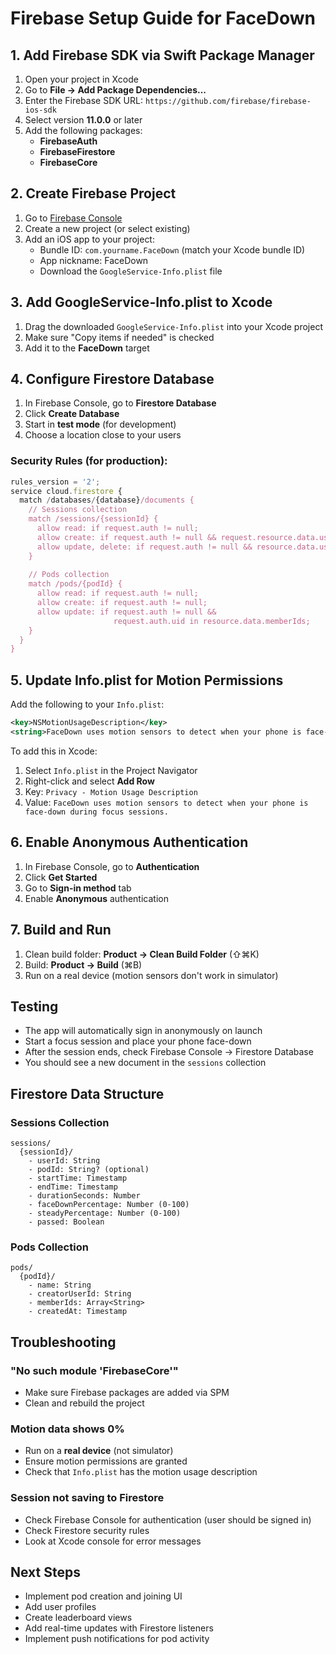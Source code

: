 # Firebase Setup Guide for FaceDown

## 1. Add Firebase SDK via Swift Package Manager

1. Open your project in Xcode
2. Go to **File → Add Package Dependencies...**
3. Enter the Firebase SDK URL: `https://github.com/firebase/firebase-ios-sdk`
4. Select version **11.0.0** or later
5. Add the following packages:
   - **FirebaseAuth**
   - **FirebaseFirestore**
   - **FirebaseCore**

## 2. Create Firebase Project

1. Go to [Firebase Console](https://console.firebase.google.com/)
2. Create a new project (or select existing)
3. Add an iOS app to your project:
   - Bundle ID: `com.yourname.FaceDown` (match your Xcode bundle ID)
   - App nickname: FaceDown
   - Download the `GoogleService-Info.plist` file

## 3. Add GoogleService-Info.plist to Xcode

1. Drag the downloaded `GoogleService-Info.plist` into your Xcode project
2. Make sure "Copy items if needed" is checked
3. Add it to the **FaceDown** target

## 4. Configure Firestore Database

1. In Firebase Console, go to **Firestore Database**
2. Click **Create Database**
3. Start in **test mode** (for development)
4. Choose a location close to your users

### Security Rules (for production):
```javascript
rules_version = '2';
service cloud.firestore {
  match /databases/{database}/documents {
    // Sessions collection
    match /sessions/{sessionId} {
      allow read: if request.auth != null;
      allow create: if request.auth != null && request.resource.data.userId == request.auth.uid;
      allow update, delete: if request.auth != null && resource.data.userId == request.auth.uid;
    }
    
    // Pods collection
    match /pods/{podId} {
      allow read: if request.auth != null;
      allow create: if request.auth != null;
      allow update: if request.auth != null && 
                       request.auth.uid in resource.data.memberIds;
    }
  }
}
```

## 5. Update Info.plist for Motion Permissions

Add the following to your `Info.plist`:

```xml
<key>NSMotionUsageDescription</key>
<string>FaceDown uses motion sensors to detect when your phone is face-down during focus sessions.</string>
```

To add this in Xcode:
1. Select `Info.plist` in the Project Navigator
2. Right-click and select **Add Row**
3. Key: `Privacy - Motion Usage Description`
4. Value: `FaceDown uses motion sensors to detect when your phone is face-down during focus sessions.`

## 6. Enable Anonymous Authentication

1. In Firebase Console, go to **Authentication**
2. Click **Get Started**
3. Go to **Sign-in method** tab
4. Enable **Anonymous** authentication

## 7. Build and Run

1. Clean build folder: **Product → Clean Build Folder** (⇧⌘K)
2. Build: **Product → Build** (⌘B)
3. Run on a real device (motion sensors don't work in simulator)

## Testing

- The app will automatically sign in anonymously on launch
- Start a focus session and place your phone face-down
- After the session ends, check Firebase Console → Firestore Database
- You should see a new document in the `sessions` collection

## Firestore Data Structure

### Sessions Collection
```
sessions/
  {sessionId}/
    - userId: String
    - podId: String? (optional)
    - startTime: Timestamp
    - endTime: Timestamp
    - durationSeconds: Number
    - faceDownPercentage: Number (0-100)
    - steadyPercentage: Number (0-100)
    - passed: Boolean
```

### Pods Collection
```
pods/
  {podId}/
    - name: String
    - creatorUserId: String
    - memberIds: Array<String>
    - createdAt: Timestamp
```

## Troubleshooting

### "No such module 'FirebaseCore'"
- Make sure Firebase packages are added via SPM
- Clean and rebuild the project

### Motion data shows 0%
- Run on a **real device** (not simulator)
- Ensure motion permissions are granted
- Check that `Info.plist` has the motion usage description

### Session not saving to Firestore
- Check Firebase Console for authentication (user should be signed in)
- Check Firestore security rules
- Look at Xcode console for error messages

## Next Steps

- Implement pod creation and joining UI
- Add user profiles
- Create leaderboard views
- Add real-time updates with Firestore listeners
- Implement push notifications for pod activity


